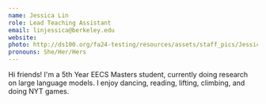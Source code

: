 ```yaml
---
name: Jessica Lin
role: Lead Teaching Assistant
email: linjessica@berkeley.edu 
website: 
photo: http://ds100.org/fa24-testing/resources/assets/staff_pics/Jessica_Lin.png
pronouns: She/Her/Hers
---
```

Hi friends! I'm a 5th Year EECS Masters student, currently doing research on large language models. I enjoy dancing, reading, lifting, climbing, and doing NYT games. 
